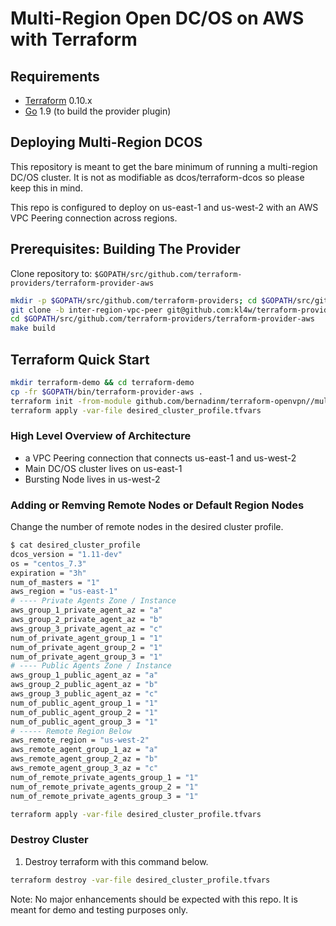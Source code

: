 # Multi-Region Open DC/OS on AWS with Terraform

Requirements
------------

-	[Terraform](https://www.terraform.io/downloads.html) 0.10.x
-	[Go](https://golang.org/doc/install) 1.9 (to build the provider plugin)

## Deploying Multi-Region DCOS 

This repository is meant to get the bare minimum of running a multi-region DC/OS cluster. It is not as modifiable as dcos/terraform-dcos so please keep this in mind. 

This repo is configured to deploy on us-east-1 and us-west-2 with an AWS VPC Peering connection across regions.


Prerequisites: Building The Provider 
---------------------

Clone repository to: `$GOPATH/src/github.com/terraform-providers/terraform-provider-aws`

```sh
mkdir -p $GOPATH/src/github.com/terraform-providers; cd $GOPATH/src/github.com/terraform-providers
git clone -b inter-region-vpc-peer git@github.com:kl4w/terraform-provider-aws.git
cd $GOPATH/src/github.com/terraform-providers/terraform-provider-aws
make build
```

## Terraform Quick Start

```bash
mkdir terraform-demo && cd terraform-demo
cp -fr $GOPATH/bin/terraform-provider-aws .
terraform init -from-module github.com/bernadinm/terraform-openvpn//multi-region-aws
terraform apply -var-file desired_cluster_profile.tfvars
```

### High Level Overview of Architecture

* a VPC Peering connection that connects us-east-1 and us-west-2 
* Main DC/OS cluster lives on us-east-1
* Bursting Node lives in us-west-2

### Adding or Remving Remote Nodes or Default Region Nodes

Change the number of remote nodes in the desired cluster profile.

```bash 
$ cat desired_cluster_profile
dcos_version = "1.11-dev"
os = "centos_7.3"
expiration = "3h"
num_of_masters = "1"
aws_region = "us-east-1"
# ---- Private Agents Zone / Instance
aws_group_1_private_agent_az = "a"
aws_group_2_private_agent_az = "b"
aws_group_3_private_agent_az = "c"
num_of_private_agent_group_1 = "1"
num_of_private_agent_group_2 = "1"
num_of_private_agent_group_3 = "1"
# ---- Public Agents Zone / Instance
aws_group_1_public_agent_az = "a"
aws_group_2_public_agent_az = "b"
aws_group_3_public_agent_az = "c"
num_of_public_agent_group_1 = "1"
num_of_public_agent_group_2 = "1"
num_of_public_agent_group_3 = "1"
# ----- Remote Region Below
aws_remote_region = "us-west-2"
aws_remote_agent_group_1_az = "a"
aws_remote_agent_group_2_az = "b"
aws_remote_agent_group_3_az = "c"
num_of_remote_private_agents_group_1 = "1"
num_of_remote_private_agents_group_2 = "1"
num_of_remote_private_agents_group_3 = "1"
```

```bash
terraform apply -var-file desired_cluster_profile.tfvars
```
### Destroy Cluster


1. Destroy terraform with this command below.
```bash
terraform destroy -var-file desired_cluster_profile.tfvars
```

Note: No major enhancements should be expected with this repo. It is meant for demo and testing purposes only.
